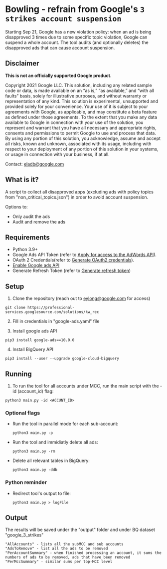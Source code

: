 # Bowling - refrain from Google's `3 strikes account suspension`

Starting Sep 21, Google has a new violation policy: when an ad is being disapproved 3 times due to some specific topic violation, Google can suspend a whole account.
The tool audits (and optionally deletes) the disapproved ads that can cause account suspension.


## Disclaimer

**This is not an officially supported Google product.**

Copyright 2021 Google LLC. This solution, including any related sample code or data, is made available on an “as is,” “as available,” and “with all faults” basis, solely for illustrative purposes, and without warranty or representation of any kind. This solution is experimental, unsupported and provided solely for your convenience. Your use of it is subject to your agreements with Google, as applicable, and may constitute a beta feature as defined under those agreements.  To the extent that you make any data available to Google in connection with your use of the solution, you represent and warrant that you have all necessary and appropriate rights, consents and permissions to permit Google to use and process that data.  By using any portion of this solution, you acknowledge, assume and accept all risks, known and unknown, associated with its usage, including with respect to your deployment of any portion of this solution in your systems, or usage in connection with your business, if at all.


Contact: eladb@google.com

## What is it?

A script to collect all disapproved apps (excluding ads with policy topics from "non_critical_topics.json") in order to avoid account suspension.

Options to:
- Only audit the ads
- Audit and remove the ads


## Requirements

- Python 3.9+
- Google Ads API Token (refer to
  [Apply for access to the AdWords API](https://developers.google.com/adwords/api/docs/guides/signup)).
- OAuth 2 Credentials(refer to
  [Generate OAuth2 credentials](https://developers.google.com/adwords/api/docs/guides/authentication#generate_oauth2_credentials)).
- [Enable Google ads API](https://developers.google.com/google-ads/api/docs/first-call/oauth-cloud-project#enable_the_in_your_project)
- Generate Refresh Token (refer to
  [Generate refresh token](https://developers.google.com/google-ads/api/docs/client-libs/python/oauth-desktop#step_3_-_generating_a_refresh_token))

## Setup

1. Clone the repository (reach out to eylong@google.com for access)

```shell
git clone https://professional-services.googlesource.com/solutions/kw_rec
```

2. Fill in credentials in "google-ads.yaml" file

3. Install google ads API

```shell
pip3 install google-ads==10.0.0
```

4. Install BigQuery API

```shell
pip3 install --user --upgrade google-cloud-bigquery
```

## Running

1. To run the tool for all accounts under MCC, run the main script with the -id (account_id) flag:

```shell
python3 main.py -id <ACCUNT_ID>
```

### Optional flags

- Run the tool in parallel mode for each sub-account:
  ```shell
  python3 main.py -p
  ```
- Run the tool and immidiatly delete all ads:
  ```shell
  python3 main.py -rm
  ```
- Delete all relevant tables in BigQuery:
  ```shell
  python3 main.py -ddb
  ```

### Python reminder
- Redirect tool's output to file:
  ```shell
  python3 main.py > logFile
  ```

## Output


The results will be saved under the "output" folder and under BQ dataset "google_3_strikes"
```
"AllAccounts" - lists all the subMCC and sub accounts
"AdsToRemove" - list all the ads to be removed
"PerAccountSummary" - when finished processing an account, it sums the numbers of ads to be removed, ads that have been removed
"PerMccSummary" - similar sums per top-MCC level
```

